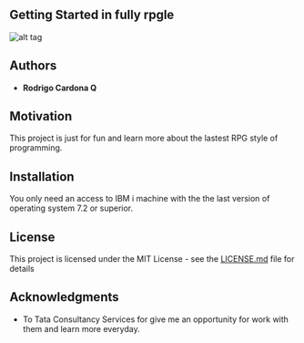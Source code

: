 

## Getting Started in fully rpgle

![alt tag](https://scontent.feoh1-1.fna.fbcdn.net/v/t34.0-12/16736382_743346872487442_32555911_n.png?oh=8b47e459918a704dcc787d311b375839&oe=58A374E0)


## Authors

* **Rodrigo Cardona Q** 

## Motivation

This project is just for fun and learn more about the lastest RPG style of programming.

## Installation

You only need an access to IBM i machine with the the last version of operating system 7.2 or superior.

## License

This project is licensed under the MIT License - see the [LICENSE.md](LICENSE.md) file for details

## Acknowledgments

* To Tata Consultancy Services for give me an opportunity for work with them and learn more everyday.
